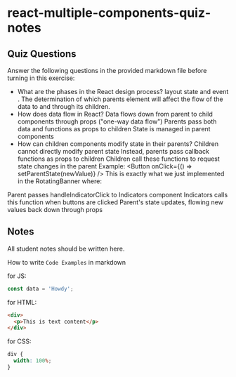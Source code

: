 # react-multiple-components-quiz-notes

## Quiz Questions

Answer the following questions in the provided markdown file before turning in this exercise:

- What are the phases in the React design process?
  layout state and event . The determination of which parents element will affect the flow of the data to and through its children.
- How does data flow in React?
  Data flows down from parent to child components through props ("one-way data flow")
  Parents pass both data and functions as props to children
  State is managed in parent components
- How can children components modify state in their parents?
  Children cannot directly modify parent state
  Instead, parents pass callback functions as props to children
  Children call these functions to request state changes in the parent
  Example: <Button onClick={() => setParentState(newValue)} />
  This is exactly what we just implemented in the RotatingBanner where:

Parent passes handleIndicatorClick to Indicators component
Indicators calls this function when buttons are clicked
Parent's state updates, flowing new values back down through props

## Notes

All student notes should be written here.

How to write `Code Examples` in markdown

for JS:

```js
const data = 'Howdy';
```

for HTML:

```html
<div>
  <p>This is text content</p>
</div>
```

for CSS:

```css
div {
  width: 100%;
}
```
